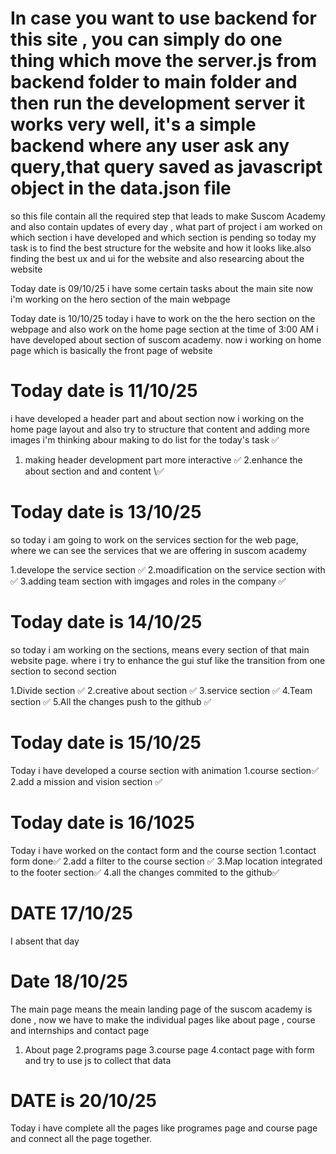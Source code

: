 # In case you want to use backend for this site , you can simply do one thing which move the server.js from backend folder to main folder and then run the development server it works very well, it's a simple backend where any user ask any query,that query saved as javascript object in the data.json file




so this file contain all the required step that leads to make Suscom Academy 
and also contain updates of every day , what part of project i am worked on which section i have developed and which section is pending 
so today my task is to find the best structure for the website and how it looks like.also finding the best ux and ui for the website and also researcing about the website 

Today date is 09/10/25
i have some certain tasks about the main site 
now i'm working on the hero section of the main webpage

Today date is 10/10/25
today i have to work on the the hero section on the webpage and also work on the home page section 
at the time of 3:00 AM i have developed about section of suscom academy. now i working on home page which is basically the front page of website


# Today date is 11/10/25
i have developed a header part and about section now i working on the home page layout and also try to structure that content and adding more images 
i'm thinking abour making to do list for the today's task ✅

 1. making header development part more interactive ✅
 2.enhance the about section and and content \✅



 # Today date is 13/10/25
 so today i am going to work on the services section for the web page, where we can see the services that we are offering in suscom academy 

 1.develope the service section ✅
 2.moadification on the service section with ✅
 3.adding team section with imgages and roles in the company ✅

 # Today date is 14/10/25
 so today i am working on the sections, means every section of that main website page. where i try to enhance the gui stuf like the transition from one section to second section 

 1.Divide section ✅
 2.creative about section ✅
 3.service section ✅
 4.Team section ✅
 5.All the changes push to the github ✅


 # Today date is 15/10/25
 Today i have developed a course section with animation 
 1.course section✅ 
 2.add a mission and vision section ✅

# Today date is 16/1025
Today i have worked on the contact form and the course section 
 1.contact form done✅
 2.add a filter to the course section ✅
 3.Map location integrated to the footer section✅
 4.all the changes commited to the github✅

 # DATE 17/10/25
 I absent that day 

 # Date 18/10/25
 The main page means the meain landing page of the suscom academy is done , now we have to make the individual pages like about page , course and internships and contact page
 
 1. About page 
 2.programs page
 3.course page
 4.contact page with form and try to use js to collect that data 
 

 # DATE is 20/10/25
  Today i have complete all the pages like programes page and course page and connect all the page together.

  